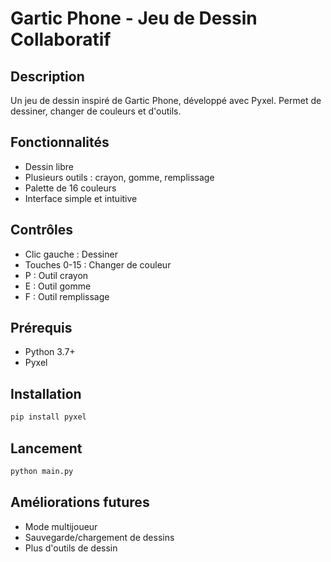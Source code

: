 # Gartic Phone - Jeu de Dessin Collaboratif

## Description
Un jeu de dessin inspiré de Gartic Phone, développé avec Pyxel. Permet de dessiner, changer de couleurs et d'outils.

## Fonctionnalités
- Dessin libre
- Plusieurs outils : crayon, gomme, remplissage
- Palette de 16 couleurs
- Interface simple et intuitive

## Contrôles
- Clic gauche : Dessiner
- Touches 0-15 : Changer de couleur
- P : Outil crayon
- E : Outil gomme
- F : Outil remplissage

## Prérequis
- Python 3.7+
- Pyxel

## Installation
```bash
pip install pyxel
```

## Lancement
```bash
python main.py
```

## Améliorations futures
- Mode multijoueur
- Sauvegarde/chargement de dessins
- Plus d'outils de dessin
